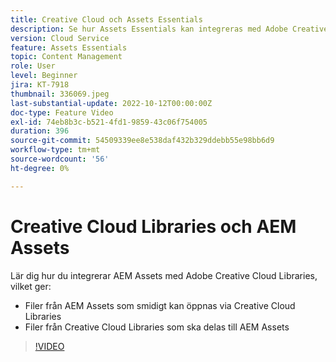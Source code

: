 ```yaml
---
title: Creative Cloud och Assets Essentials
description: Se hur Assets Essentials kan integreras med Adobe Creative Cloud.
version: Cloud Service
feature: Assets Essentials
topic: Content Management
role: User
level: Beginner
jira: KT-7918
thumbnail: 336069.jpeg
last-substantial-update: 2022-10-12T00:00:00Z
doc-type: Feature Video
exl-id: 74eb8b3c-b521-4fd1-9859-43c06f754005
duration: 396
source-git-commit: 54509339ee8e538daf432b329ddebb55e98bb6d9
workflow-type: tm+mt
source-wordcount: '56'
ht-degree: 0%

---
```



# Creative Cloud Libraries och AEM Assets

Lär dig hur du integrerar AEM Assets med Adobe Creative Cloud Libraries, vilket ger:

+ Filer från AEM Assets som smidigt kan öppnas via Creative Cloud Libraries
+ Filer från Creative Cloud Libraries som ska delas till AEM Assets

>[!VIDEO](https://video.tv.adobe.com/v/336069?quality=12&learn=on)
